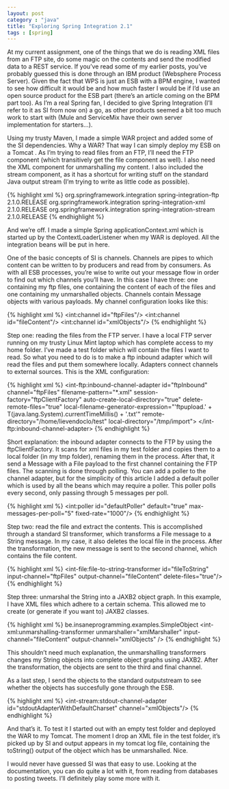 ```yaml
---
layout: post
category : "java"
title: "Exploring Spring Integration 2.1"
tags : [spring]
---
```


At my current assignment, one of the things that we do is reading XML files from an FTP site, do some magic on the contents and send the modified data to a REST service. If you’ve read some of my earlier posts, you’ve probably guessed this is done through an IBM product (Websphere Process Server). Given the fact that WPS is just an ESB with a BPM engine, I wanted to see how difficult it would be and how much faster I would be if I’d use an open source product for the ESB part (there’s an article coming on the BPM part too). As I’m a real Spring fan, I decided to give Spring Integration (I’ll refer to it as SI from now on) a go, as other products seemed a bit too much work to start with (Mule and ServiceMix have their own server implementation for starters…). <!--more-->

Using my trusty Maven, I made a simple WAR project and added some of the SI dependencies. Why a WAR? That way I can simply deploy my ESB on a Tomcat  . As I’m trying to read files from an FTP, I’ll need the FTP component (which transitively get the file component as well). I also need the XML component for unmarshalling my content. I also included the stream component, as it has a shortcut for writing stuff on the standard Java output stream (I’m trying to write as little code as possible).

{% highlight xml %}
<dependency>
    <groupId>org.springframework.integration</groupId>
    <artifactId>spring-integration-ftp</artifactId>
    <version>2.1.0.RELEASE</version>
</dependency>
<dependency>
    <groupId>org.springframework.integration</groupId>
    <artifactId>spring-integration-xml</artifactId>
    <version>2.1.0.RELEASE</version>
</dependency>
<dependency>
    <groupId>org.springframework.integration</groupId>
    <artifactId>spring-integration-stream</artifactId>
    <version>2.1.0.RELEASE</version>
</dependency>
{% endhighlight %}

And we’re off. I made a simple Spring applicationContext.xml which is started up by the ContextLoaderListener when my WAR is deployed. All the integration beans will be put in here.

One of the basic concepts of SI is channels. Channels are pipes to which content can be written to by producers and read from by consumers. As with all ESB processes, you’re wise to write out your message flow in order to find out which channels you’ll have. In this case I have three: one containing my ftp files, one containing the content of each of the files and one containing my unmarshalled objects. Channels contain Message objects with various payloads. My channel configuration looks like this:

{% highlight xml %}
<int:channel id="ftpFiles"/>
<int:channel id="fileContent"/>
<int:channel id="xmlObjects"/>
{% endhighlight %}

Step one: reading the files from the FTP server. I have a local FTP server running on my trusty Linux Mint laptop which has complete access to my home folder. I’ve made a test folder which will contain the files I want to read. So what you need to do is to make a ftp inbound adapter which will read the files and put them somewhere locally. Adapters connect channels to external sources. This is the XML configuration:

{% highlight xml %}
<bean id="ftpClientFactory" class="org.springframework.integration.ftp.session.DefaultFtpSessionFactory">
    <property name="host" value="localhost"/>
    <property name="port" value="21"/>
    <property name="username" value="lievendoclo"/>
    <property name="password" value="*******"/> <!-- I'm not stupid, guys -->
</bean>
<int-ftp:inbound-channel-adapter id="ftpInbound"
                                 channel="ftpFiles"
                                 filename-pattern="*.xml"
                                 session-factory="ftpClientFactory"
                                 auto-create-local-directory="true"
                                 delete-remote-files="true"
                                 local-filename-generator-expression="'ftpupload.' + T(java.lang.System).currentTimeMillis() + '.txt'"
                                 remote-directory="/home/lievendoclo/test"
                                 local-directory="/tmp/import">
</int-ftp:inbound-channel-adapter>
{% endhighlight %}

Short explanation: the inbound adapter connects to the FTP by using the ftpClientFactory. It scans for xml files in my test folder and copies them to a local folder (in my tmp folder), renaming them in the process. After that, it send a Message with a File payload to the first channel containing the FTP files. The scanning is done through polling. You can add a poller to the channel adapter, but for the simplicity of this article I added a default poller which is used by all the beans which may require a poller. This poller polls every second, only passing through 5 messages per poll.

{% highlight xml %}
<int:poller id="defaultPoller" default="true" max-messages-per-poll="5" fixed-rate="1000"/>
{% endhighlight %}

Step two: read the file and extract the contents. This is accomplished through a standard SI transformer, which transforms a File message to a String message. In my case, it also deletes the local file in the process. After the transformation, the new message is sent to the second channel, which contains the file content.

{% highlight xml %}
<int-file:file-to-string-transformer id="fileToString" input-channel="ftpFiles" output-channel="fileContent" delete-files="true"/>
{% endhighlight %}

Step three: unmarshal the String into a JAXB2 object graph. In this example, I have XML files which adhere to a certain schema. This allowed me to create (or generate if you want to) JAXB2 classes.

{% highlight xml %}
<bean id="xmlMarshaller" class="org.springframework.oxm.jaxb.Jaxb2Marshaller">
    <property name="classesToBeBound">
        <list value-type="java.lang.Class">
            <value>be.insaneprogramming.examples.SimpleObject</value>
        </list>
    </property>
</bean>
<int-xml:unmarshalling-transformer unmarshaller="xmlMarshaller" input-channel="fileContent" output-channel="xmlObjects" />
{% endhighlight %}

This shouldn’t need much explanation, the unmarshalling transformers changes my String objects into complete object graphs using JAXB2. After the transformation, the objects are sent to the third and final channel.

As a last step, I send the objects to the standard outputstream to see whether the objects has succesfully gone through the ESB.

{% highlight xml %}
<int-stream:stdout-channel-adapter id="stdoutAdapterWithDefaultCharset" channel="xmlObjects"/>
{% endhighlight %}

And that’s it. To test it I started out with an empty test folder and deployed the WAR to my Tomcat. The moment I drop an XML file in the test folder, it’s picked up by SI and output appears in my tomcat log file, containing the toString() output of the object which has be unmarshalled. Nice.

I would never have guessed SI was that easy to use. Looking at the documentation, you can do quite a lot with it, from reading from databases to posting tweets. I’ll definitely play some more with it.
